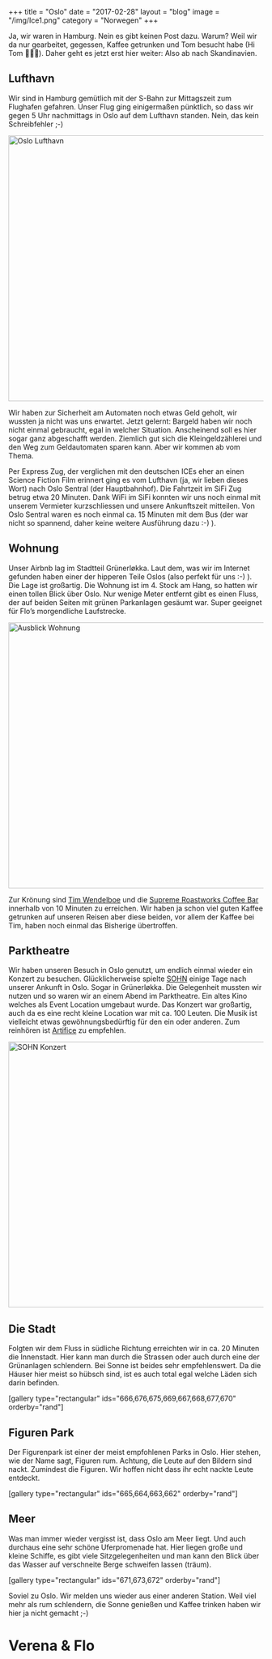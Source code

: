 +++
title = "Oslo"
date = "2017-02-28"
layout = "blog"
image = "/img/Ice1.png"
category = "Norwegen"
+++

Ja, wir waren in Hamburg. Nein es gibt keinen Post dazu. Warum? Weil wir da nur gearbeitet, gegessen, Kaffee getrunken und Tom besucht habe (Hi Tom &#x1f64b;&#x1f64b;‍♂️). Daher geht es jetzt erst hier weiter: Also ab nach Skandinavien.

<!--more-->

<h2>Lufthavn</h2>

<p>Wir sind in Hamburg gemütlich mit der S-Bahn zur Mittagszeit zum Flughafen gefahren. Unser Flug ging einigermaßen pünktlich, so dass wir gegen 5 Uhr nachmittags in Oslo auf dem Lufthavn standen. Nein, das kein Schreibfehler ;-)</p>

<img src="https://www.immerguteswetter.de/wp-content/uploads/2017/03/IMG_20170217_173519-700x525.jpg" alt="Oslo Lufthavn" width="700" height="525" class="size-large wp-image-679" />

Wir haben zur Sicherheit am Automaten noch etwas Geld geholt, wir wussten ja nicht was uns erwartet. Jetzt gelernt: Bargeld haben wir noch nicht einmal gebraucht, egal in welcher Situation. Anscheinend soll es hier sogar ganz abgeschafft werden. Ziemlich gut sich die Kleingeldzählerei und den Weg zum Geldautomaten sparen kann. Aber wir kommen ab vom Thema.

<p>Per Express Zug, der verglichen mit den deutschen ICEs eher an einen Science Fiction Film erinnert ging es vom Lufthavn (ja, wir lieben dieses Wort) nach Oslo Sentral (der Hauptbahnhof). Die Fahrtzeit im SiFi Zug betrug etwa 20 Minuten. Dank WiFi im SiFi konnten wir uns noch einmal mit unserem Vermieter kurzschliessen und unsere Ankunftszeit mitteilen. Von Oslo Sentral waren es noch einmal ca. 15 Minuten mit dem Bus (der war nicht so spannend, daher keine weitere Ausführung dazu :-) ).</p>

<h2>Wohnung</h2>

<p>Unser Airbnb lag im Stadtteil Grünerløkka. Laut dem, was wir im Internet gefunden haben einer der hipperen Teile Oslos (also perfekt für uns :-) ). Die Lage ist großartig. Die Wohnung ist im 4. Stock am Hang, so hatten wir einen tollen Blick über Oslo. Nur wenige Meter entfernt gibt es einen Fluss, der auf beiden Seiten mit grünen Parkanlagen gesäumt war. Super geeignet für Flo&#8217;s morgendliche Laufstrecke. </p>

<img src="https://www.immerguteswetter.de/wp-content/uploads/2017/03/IMG_20170219_173634-700x525.jpg" alt="Ausblick Wohnung" width="700" height="525" class="aligncenter size-large wp-image-680" />

<p>Zur Krönung sind <a href="https://www.timwendelboe.no">Tim Wendelboe</a> und die <a href="http://www.srw.no">Supreme Roastworks Coffee Bar</a> innerhalb von 10 Minuten zu erreichen. Wir haben ja schon viel guten Kaffee getrunken auf unseren Reisen aber diese beiden, vor allem der Kaffee bei Tim, haben noch einmal das Bisherige übertroffen.</p>

<h2>Parktheatre</h2>

<p>Wir haben unseren Besuch in Oslo genutzt, um endlich einmal wieder ein Konzert zu besuchen. Glücklicherweise spielte <a href="http://sohnmusic.com">SOHN</a> einige Tage nach unserer Ankunft in Oslo. Sogar in Grünerløkka. Die Gelegenheit mussten wir nutzen und so waren wir an einem Abend im Parktheatre. Ein altes Kino welches als Event Location umgebaut wurde. Das Konzert war großartig, auch da es eine recht kleine Location war mit ca. 100 Leuten. Die Musik ist vielleicht etwas gewöhnungsbedürftig für den ein oder anderen. Zum reinhören ist <a href="https://www.youtube.com/watch?v=9btsq496hkQ">Artifice</a> zu empfehlen.</p>

<img src="https://www.immerguteswetter.de/wp-content/uploads/2017/03/IMG_20170221_203404-700x525.jpg" alt="SOHN Konzert" width="700" height="525" class="aligncenter size-large wp-image-674" />

<h2>Die Stadt</h2>

<p>Folgten wir dem Fluss in südliche Richtung erreichten wir in ca. 20 Minuten die Innenstadt. Hier kann man durch die Strassen oder auch durch eine der Grünanlagen schlendern. Bei Sonne ist beides sehr empfehlenswert. Da die Häuser hier meist so hübsch sind, ist es auch total egal welche Läden sich darin befinden.</p>

[gallery type="rectangular" ids="666,676,675,669,667,668,677,670" orderby="rand"]

<h2>Figuren Park</h2>

<p>Der Figurenpark ist einer der meist empfohlenen Parks in Oslo. Hier stehen, wie der Name sagt, Figuren rum. Achtung, die Leute auf den Bildern sind nackt. Zumindest die Figuren. Wir hoffen nicht dass ihr echt nackte Leute entdeckt.</p>

[gallery type="rectangular" ids="665,664,663,662" orderby="rand"]

<h2>Meer</h2>

<p>Was man immer wieder vergisst ist, dass Oslo am Meer liegt. Und auch durchaus eine sehr schöne Uferpromenade hat. Hier liegen große und kleine Schiffe, es gibt viele Sitzgelegenheiten und man kann den Blick über das Wasser auf verschneite Berge schweifen lassen (träum).</p>

[gallery type="rectangular" ids="671,673,672" orderby="rand"]

<p>Soviel zu Oslo. Wir melden uns wieder aus einer anderen Station. Weil viel mehr als rum schlendern, die Sonne genießen und Kaffee trinken haben wir hier ja nicht gemacht ;-)</p>

<h1 class="signature">Verena & Flo</h1>

